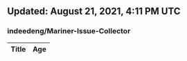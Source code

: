 ## Updated: August 21, 2021, 4:11 PM UTC


### indeedeng/Mariner-Issue-Collector
|**Title**|**Age**|
|:----|:----|